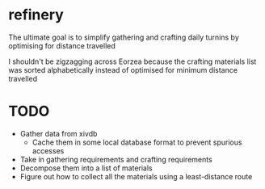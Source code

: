 # refinery

The ultimate goal is to simplify gathering and crafting daily turnins by
optimising for distance travelled

I shouldn't be zigzagging across Eorzea because the crafting materials list was
sorted alphabetically instead of optimised for minimum distance travelled

# TODO

- Gather data from xivdb
    - Cache them in some local database format to prevent spurious accesses
- Take in gathering requirements and crafting requirements
- Decompose them into a list of materials
- Figure out how to collect all the materials using a least-distance route
